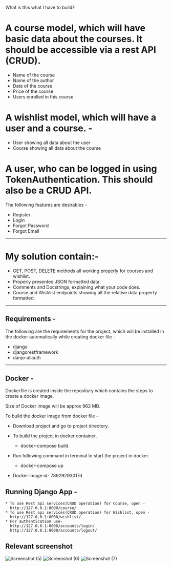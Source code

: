 What is this what I have to build?
# A course model, which will have basic data about the courses. It should be accessible via a rest API (CRUD).
* Name of the course
* Name of the author
* Date of the course
* Price of the course
* Users enrolled in this course
# A wishlist model, which will have a user and a course.  -
* User showing all data about the user
* Course showing all data about the course
# A user, who can be logged in using TokenAuthentication. This should also be a CRUD API.
The following features are desirables - 
* Register
* Login
* Forgot Password
* Forgot Email
---
# My solution contain:-
* GET, POST, DELETE methods all working properly for courses and wishlist.
* Properly presented JSON formatted data.
* Comments and Docstrings, explaining what your code does.
* Course and Wishlist endpoints showing all the relative data property formatted.
---

## Requirements - 
The following are the requirements for the project, which will be installed in the docker automatically while creating docker file -

* django
* djangorestframework
* danjo-allauth

---

## Docker - 
Dockerfile is created inside the repository which contains the steps to create a docker image.

Size of Docker image will be approx 962 MB.

To build the docker image from docker file - 
 * Download project and go to project directory.
 * To build the project in docker container.
    * docker-compose build.
 * Run following command in terminal to start the project in docker. 
    * docker-compose up

 * Docker image id-  78929293017d

## Running Django App - 
    * To use Rest api services(CRUD operation) for Course, open -
      http://127.0.0.1:8000/course/
    * To use Rest api services(CRUD operation) for Wishlist, open -
      http://127.0.0.1:8000/wishlist/
    * For authentication use-
      http://127.0.0.1:8000/accounts/login/
      http://127.0.0.1:8000/accounts/logout/
## Relevant screenshot
![Screenshot (5)](https://user-images.githubusercontent.com/56357590/125068802-817b6100-e0d3-11eb-9b27-2f07e7aeea3c.png)
![Screenshot (6)](https://user-images.githubusercontent.com/56357590/125069129-f51d6e00-e0d3-11eb-9121-1333542f742b.png)
![Screenshot (7)](https://user-images.githubusercontent.com/56357590/125069244-1f6f2b80-e0d4-11eb-90fd-9bafd11b19f2.png)
